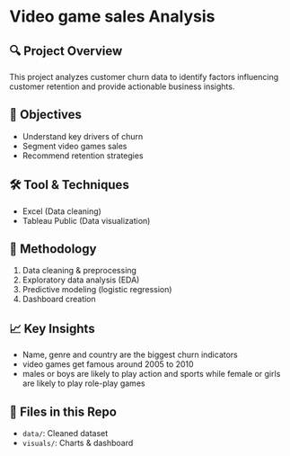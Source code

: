 # Video game sales Analysis

## 🔍 Project Overview
This project analyzes customer churn data to identify factors influencing customer retention and provide actionable business insights.

## 🎯 Objectives
- Understand key drivers of churn
- Segment video games sales
- Recommend retention strategies

## 🛠️ Tool & Techniques
- Excel (Data cleaning)
- Tableau Public (Data visualization)
  
## 🧪 Methodology
1. Data cleaning & preprocessing
2. Exploratory data analysis (EDA)
3. Predictive modeling (logistic regression)
5. Dashboard creation

## 📈 Key Insights
- Name, genre and country are the biggest churn indicators
- video games get famous around 2005 to 2010
- males or boys are likely to play action and sports while female or girls are likely to play role-play games

## 📁 Files in this Repo
- `data/`: Cleaned dataset
- `visuals/`: Charts & dashboard
